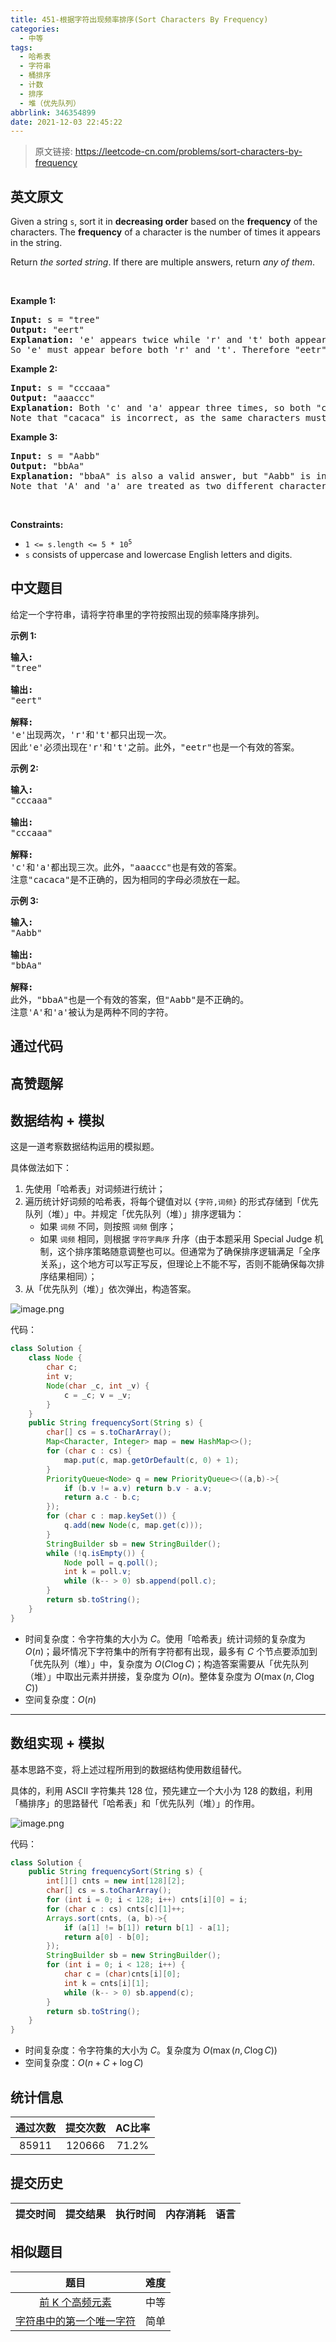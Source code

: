 ```yaml
---
title: 451-根据字符出现频率排序(Sort Characters By Frequency)
categories:
  - 中等
tags:
  - 哈希表
  - 字符串
  - 桶排序
  - 计数
  - 排序
  - 堆（优先队列）
abbrlink: 346354899
date: 2021-12-03 22:45:22
---
```


> 原文链接: https://leetcode-cn.com/problems/sort-characters-by-frequency


## 英文原文
<div><p>Given a string <code>s</code>, sort it in <strong>decreasing order</strong> based on the <strong>frequency</strong> of the characters. The <strong>frequency</strong> of a character is the number of times it appears in the string.</p>

<p>Return <em>the sorted string</em>. If there are multiple answers, return <em>any of them</em>.</p>

<p>&nbsp;</p>
<p><strong>Example 1:</strong></p>

<pre>
<strong>Input:</strong> s = &quot;tree&quot;
<strong>Output:</strong> &quot;eert&quot;
<strong>Explanation:</strong> &#39;e&#39; appears twice while &#39;r&#39; and &#39;t&#39; both appear once.
So &#39;e&#39; must appear before both &#39;r&#39; and &#39;t&#39;. Therefore &quot;eetr&quot; is also a valid answer.
</pre>

<p><strong>Example 2:</strong></p>

<pre>
<strong>Input:</strong> s = &quot;cccaaa&quot;
<strong>Output:</strong> &quot;aaaccc&quot;
<strong>Explanation:</strong> Both &#39;c&#39; and &#39;a&#39; appear three times, so both &quot;cccaaa&quot; and &quot;aaaccc&quot; are valid answers.
Note that &quot;cacaca&quot; is incorrect, as the same characters must be together.
</pre>

<p><strong>Example 3:</strong></p>

<pre>
<strong>Input:</strong> s = &quot;Aabb&quot;
<strong>Output:</strong> &quot;bbAa&quot;
<strong>Explanation:</strong> &quot;bbaA&quot; is also a valid answer, but &quot;Aabb&quot; is incorrect.
Note that &#39;A&#39; and &#39;a&#39; are treated as two different characters.
</pre>

<p>&nbsp;</p>
<p><strong>Constraints:</strong></p>

<ul>
	<li><code>1 &lt;= s.length &lt;= 5 * 10<sup>5</sup></code></li>
	<li><code>s</code> consists of uppercase and lowercase English letters and digits.</li>
</ul>
</div>

## 中文题目
<div><p>给定一个字符串，请将字符串里的字符按照出现的频率降序排列。</p>

<p><strong>示例 1:</strong></p>

<pre>
<strong>输入:</strong>
&quot;tree&quot;

<strong>输出:</strong>
&quot;eert&quot;

<strong>解释:
</strong>&#39;e&#39;出现两次，&#39;r&#39;和&#39;t&#39;都只出现一次。
因此&#39;e&#39;必须出现在&#39;r&#39;和&#39;t&#39;之前。此外，&quot;eetr&quot;也是一个有效的答案。
</pre>

<p><strong>示例 2:</strong></p>

<pre>
<strong>输入:</strong>
&quot;cccaaa&quot;

<strong>输出:</strong>
&quot;cccaaa&quot;

<strong>解释:
</strong>&#39;c&#39;和&#39;a&#39;都出现三次。此外，&quot;aaaccc&quot;也是有效的答案。
注意&quot;cacaca&quot;是不正确的，因为相同的字母必须放在一起。
</pre>

<p><strong>示例 3:</strong></p>

<pre>
<strong>输入:</strong>
&quot;Aabb&quot;

<strong>输出:</strong>
&quot;bbAa&quot;

<strong>解释:
</strong>此外，&quot;bbaA&quot;也是一个有效的答案，但&quot;Aabb&quot;是不正确的。
注意&#39;A&#39;和&#39;a&#39;被认为是两种不同的字符。
</pre>
</div>

## 通过代码
<RecoDemo>
</RecoDemo>


## 高赞题解
## 数据结构 + 模拟

这是一道考察数据结构运用的模拟题。

具体做法如下：

1. 先使用「哈希表」对词频进行统计；
2. 遍历统计好词频的哈希表，将每个键值对以 `{字符,词频}` 的形式存储到「优先队列（堆）」中。并规定「优先队列（堆）」排序逻辑为：
    * 如果 `词频` 不同，则按照 `词频` 倒序；
    * 如果 `词频` 相同，则根据 `字符字典序` 升序（由于本题采用 Special Judge 机制，这个排序策略随意调整也可以。但通常为了确保排序逻辑满足「全序关系」，这个地方可以写正写反，但理论上不能不写，否则不能确保每次排序结果相同）；
3. 从「优先队列（堆）」依次弹出，构造答案。

![image.png](../images/sort-characters-by-frequency-0.png)

代码：
```Java []
class Solution {
    class Node {
        char c; 
        int v;
        Node(char _c, int _v) {
            c = _c; v = _v;
        }
    }
    public String frequencySort(String s) {
        char[] cs = s.toCharArray();
        Map<Character, Integer> map = new HashMap<>();
        for (char c : cs) {
            map.put(c, map.getOrDefault(c, 0) + 1);
        }
        PriorityQueue<Node> q = new PriorityQueue<>((a,b)->{
            if (b.v != a.v) return b.v - a.v;
            return a.c - b.c;
        });
        for (char c : map.keySet()) {
            q.add(new Node(c, map.get(c)));
        }
        StringBuilder sb = new StringBuilder();
        while (!q.isEmpty()) {
            Node poll = q.poll();
            int k = poll.v;
            while (k-- > 0) sb.append(poll.c);
        }
        return sb.toString();
    }
}
```
* 时间复杂度：令字符集的大小为 $C$。使用「哈希表」统计词频的复杂度为 $O(n)$；最坏情况下字符集中的所有字符都有出现，最多有 $C$ 个节点要添加到「优先队列（堆）」中，复杂度为 $O(C\log{C})$；构造答案需要从「优先队列（堆）」中取出元素并拼接，复杂度为 $O(n)$。整体复杂度为 $O(\max(n, C\log{C}))$
* 空间复杂度：$O(n)$

---

## 数组实现 + 模拟

基本思路不变，将上述过程所用到的数据结构使用数组替代。

具体的，利用 ASCII 字符集共 $128$ 位，预先建立一个大小为 $128$ 的数组，利用「桶排序」的思路替代「哈希表」和「优先队列（堆）」的作用。

![image.png](../images/sort-characters-by-frequency-1.png)

代码：
```Java []
class Solution {   
    public String frequencySort(String s) {
        int[][] cnts = new int[128][2];
        char[] cs = s.toCharArray();
        for (int i = 0; i < 128; i++) cnts[i][0] = i;
        for (char c : cs) cnts[c][1]++;
        Arrays.sort(cnts, (a, b)->{
            if (a[1] != b[1]) return b[1] - a[1];
            return a[0] - b[0];
        });
        StringBuilder sb = new StringBuilder();
        for (int i = 0; i < 128; i++) {
            char c = (char)cnts[i][0];
            int k = cnts[i][1];
            while (k-- > 0) sb.append(c);
        }
        return sb.toString();
    }
}
```
* 时间复杂度：令字符集的大小为 $C$。复杂度为 $O(\max(n, C\log{C}))$
* 空间复杂度：$O(n + C + \log{C})$

## 统计信息
| 通过次数 | 提交次数 | AC比率 |
| :------: | :------: | :------: |
|    85911    |    120666    |   71.2%   |

## 提交历史
| 提交时间 | 提交结果 | 执行时间 |  内存消耗  | 语言 |
| :------: | :------: | :------: | :--------: | :--------: |


## 相似题目
|                             题目                             | 难度 |
| :----------------------------------------------------------: | :---------: |
| [前 K 个高频元素](https://leetcode-cn.com/problems/top-k-frequent-elements/) | 中等|
| [字符串中的第一个唯一字符](https://leetcode-cn.com/problems/first-unique-character-in-a-string/) | 简单|
